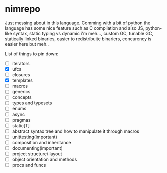 # nimrepo
Just messing about in this language. Comming with a bit of python the language has some nice feature such as C compilation and also JS,
python-like syntax, static typing vs dynamic i'm meh..., custom GC, tunable GC, statically linked binaries, easier to redistribuite binariers, 
concurency is easier here but meh.. 

List of things to pin down:

- [ ] iterators
- [x] ufcs
- [ ] closures
- [x] templates
- [ ] macros
- [ ] generics
- [ ] concepts
- [ ] types and typesets
- [ ] enums
- [ ] async
- [ ] pragmas
- [ ] static[T]
- [ ] abstract syntax tree and how to manipulate it through macros
- [ ] unittesting(important) 
- [ ] composition and inheritance
- [ ] documenting(important)
- [ ] project structure/ layout
- [ ] object orientation and methods
- [ ] procs and funcs 
